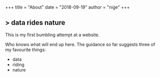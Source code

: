 +++
title = "About"
date = "2018-09-19"
author = "nige"
+++

<h2>> data rides nature<span class="logo__cursor" style="width: 3px; height: 1.625rem;"></span></h2>

This is my first bumbling attempt at a website.

Who knows what will end up here. The guidance so far suggests three of my favourite things:

* data
* riding
* nature